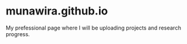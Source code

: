 # munawira.github.io
My prefessional page where I will be uploading projects and research progress.
